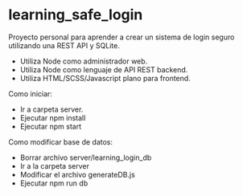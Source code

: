 # learning_safe_login
Proyecto personal para aprender a crear un sistema de login seguro utilizando una REST API y SQLite.
- Utiliza Node como administrador web.
- Utiliza Node como lenguaje de API REST backend.
- Utiliza HTML/SCSS/Javascript plano para frontend.

Como iniciar:

- Ir a carpeta server.
- Ejecutar npm install 
- Ejecutar npm start

Como modificar base de datos:
- Borrar archivo server/learning_login_db
- Ir a la carpeta server
- Modificar el archivo generateDB.js
- Ejecutar npm run db
